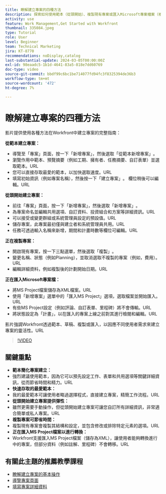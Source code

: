 ```yaml
---
title: 瞭解建立專案的四種方法
description: 探索如何使用範本（從頭開始）、複製現有專案或匯入Microsoft專案檔案（根據不同使用者的需求量身打造），在Workfront中有效率地建立專案。
activity: use
feature: Work Management,Get Started with Workfront
thumbnail: 335084.jpeg
type: Tutorial
role: User
level: Beginner
team: Technical Marketing
jira: KT-8770
recommendations: noDisplay,catalog
last-substantial-update: 2024-03-05T00:00:00Z
exl-id: 98eaadc5-1b1d-4641-83a5-818e7dd60769
doc-type: video
source-git-commit: bbdf99c6bc1be714077fd94fc3f8325394de36b3
workflow-type: tm+mt
source-wordcount: '472'
ht-degree: 7%

---
```


# 瞭解建立專案的四種方法

影片提供使用各種方法在Workfront中建立專案的完整指南：

**從範本建立專案：**

* 導覽至「專案」頁面，按一下「新增專案」，然後選取「從範本新增專案」&#x200B;。
* 瀏覽作用中範本、預覽摘要（例如工期、擁有者、任務摘要、自訂表單）並選取範本。&#x200B;URL
* 您可以直接存取最愛的範本，以加快選取速度。&#x200B;URL
* 填寫初始資訊（例如專案名稱），然後按一下「建立專案」&#x200B;。 欄位稍後可以編輯。&#x200B;URL

**從頭開始建立專案：**

* 前往「專案」頁面，按一下「新增專案」，然後選取「新增專案」&#x200B;。
* 為專案命名並編輯共用選項、自訂資料、投資組合和方案等詳細資訊。&#x200B;URL
* 可以接受或變更群組或系統管理員設定的預設值。&#x200B;URL
* 儲存專案，此專案最初僅與建立者和系統管理員共用。&#x200B;URL
* 任務可透過輸入名稱來新增，期間和計畫時數等欄位可編輯。&#x200B;URL

**正在複製專案：**

* 開啟現有專案，按一下三點選單，然後選取「複製」&#x200B;。
* 變更名稱、狀態（例如Planning），並取消選取不複製的專案（例如，費用）。&#x200B;URL
* 編輯詳細資料，例如複製後的計劃開始日期。&#x200B;URL

**正在匯入Microsoft專案檔：**

* 將MS Project檔案儲存為XML檔案。&#x200B;URL
* 使用「新增專案」選單中的「匯入MS Project」選項，選取檔案並開始匯入。&#x200B;URL
* 有些MS Project設定（例如評論、自訂表單、里程碑）將不會傳輸。&#x200B;URL
* 將狀態設定為「計畫」，以在匯入的專案上線之前對其進行檢閱和編輯。&#x200B;URL


影片強調Workfront透過範本、草稿、複製或匯入，以因應不同使用者需求來建立專案的靈活性。&#x200B;URL

>[!VIDEO](https://video.tv.adobe.com/v/3432167/?quality=12&learn=on&enablevpops=1&captions=chi_hant)

## 關鍵重點

* **範本簡化專案建立：**
* 強烈建議使用範本，因為它可以預先設定工作、表單和共用選項等關鍵詳細資訊，從而節省時間和精力。&#x200B;URL
* **快速存取的最愛範本：**
* 我的最愛範本可讓使用者略過選擇程式，直接建立專案，精簡工作流程。&#x200B;URL
* **從頭開始建立專案提供彈性：**
* 雖然更需要手動操作，但從頭開始建立專案可讓您自訂所有詳細資訊，非常適合簡單或私人專案。&#x200B;URL
* **複製專案可節省時間：**
* 複製現有專案會複製其結構和設定，並包含修改或排除特定元素的選項。&#x200B;URL
* **正在匯入MS Project檔案以進行轉換：**
* Workfront支援匯入MS Project檔案（儲存為XML），讓使用者能夠轉換進行中的專案，但部分資料（例如註解、里程碑）不會轉移。&#x200B;URL



## 有關此主題的推薦教學課程

* [瞭解建立專案的基本操作](/help/manage-work/projects/understand-basic-project-creation.md)
* [導覽專案頁面](/help/manage-work/projects/navigate-the-project-page.md)
* [填寫專案詳細資料](/help/manage-work/projects/fill-in-the-project-details.md)

